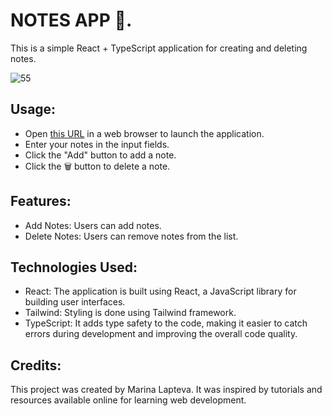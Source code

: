 # NOTES APP 📝.

This is a simple React + TypeScript application for creating and deleting notes. 

![55](https://github.com/LMV5/notes/assets/111173608/1626d9c9-bdaf-469a-a7d8-070d42b12f93)

## Usage:
- Open [this URL](https://notes-5.netlify.app) in a web browser to launch the application.
- Enter your notes in the input fields.
- Click the "Add" button to add a note.
- Click the 🗑️ button to delete a note.

## Features:
- Add Notes: Users can add notes.
- Delete Notes: Users can remove notes from the list.

## Technologies Used:
- React: The application is built using React, a JavaScript library for building user interfaces.
- Tailwind: Styling is done using Tailwind framework.
- TypeScript: It adds type safety to the code, making it easier to catch errors during development and improving the overall code quality.

## Credits: 

This project was created by Marina Lapteva. It was inspired by tutorials and resources available online for learning web development.
